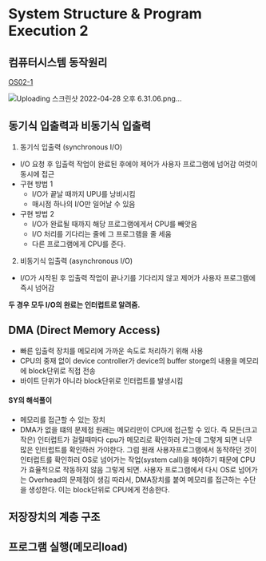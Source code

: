 # System Structure & Program Execution 2

## 컴퓨터시스템 동작원리

[OS02-1](./image/OS02-1.png)

![Uploading 스크린샷 2022-04-28 오후 6.31.06.png…]()

## 동기식 입출력과 비동기식 입출력

1. 동기식 입출력 (synchronous I/O)

- I/O 요청 후 입출력 작업이 완료된 후에야 제어가 사용자 프로그램에 넘어감
  여럿이 동시에 접근
- 구현 방법 1
  - I/O가 끝날 때까지 UPU를 낭비시킴
  - 매시점 하나의 I/O만 일어날 수 있음
- 구현 방법 2
  - I/O가 완료될 때까지 해당 프로그램에게서 CPU를 빼앗음
  - I/O 처리를 기다리는 줄에 그 프로그램을 줄 세움
  - 다른 프로그램에게 CPU를 준다.

2. 비동기식 입출력 (asynchronous I/O)

- I/O가 시작된 후 입출력 작업이 끝나기를 기다리지 않고 제어가 사용자 프로그램에 즉시 넘어감

**두 경우 모두 I/O의 완료는 인터럽트로 알려줌.**

## DMA (Direct Memory Access)

- 빠른 입출력 장치를 메모리에 가까운 속도로 처리하기 위해 사용
- CPU의 중재 없이 device controller가 device의 buffer storge의 내용을 메모리에 block단위로 직접 전송
- 바이트 단위가 아니라 block단위로 인터럽트를 발생시킴

#### SY의 해석풀이

- 메모리를 접근할 수 있는 장치
- DMA가 없을 떄의 문제점
  원래는 메모리만이 CPU에 접근할 수 있다. 즉 모든(크고 작은) 인터럽트가 걸릴때마다 cpu가 메모리로 확인하러 가는데 그렇게 되면 너무 많은 인터럽트를 확인하러 가야한다.
  그럼 원래 사용자프로그램에서 동작하던 것이 인터럽트를 확인하러 OS로 넘어가는 작업(system call)을 해야하기 때문에 CPU가 효율적으로 작동하지 않음
  그렇게 되면. 사용자 프로그램에서 다시 OS로 넘어가는 Overhead의 문제점이 생김
  따라서, DMA장치를 붙여 메모리를 접근하는 수단을 생성한다. 이는 block단위로 CPU에게 전송한다.

## 저장장치의 계층 구조

## 프로그램 실행(메모리load)
